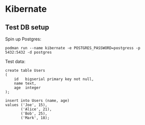 # Kibernate

## Test DB setup 

Spin up Postgres:
```shell
podman run --name kibernate -e POSTGRES_PASSWORD=postgress -p 5432:5432 -d postgres
```

Test data:
```postgresql
create table Users
(
    id   bigserial primary key not null,
    name text,
    age  integer
);

insert into Users (name, age)
values ('Joe', 15),
       ('Alice', 21),
       ('Bob', 25),
       ('Mark', 18);

```

